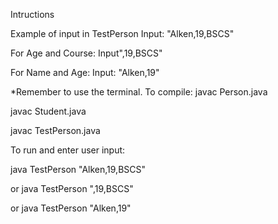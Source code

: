 Intructions

Example of input in TestPerson
Input: "Alken,19,BSCS"

For Age and Course:
Input",19,BSCS"

For Name and Age:
Input: "Alken,19"


*Remember to use the terminal.
To compile:
javac Person.java

javac Student.java

javac TestPerson.java

To run and enter user input:

java TestPerson "Alken,19,BSCS"

or
java TestPerson ",19,BSCS"

or
java TestPerson "Alken,19"



